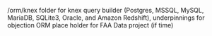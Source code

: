 /orm/knex
folder for knex query builder (Postgres, MSSQL, MySQL, MariaDB, SQLite3, Oracle, and Amazon Redshift), underpinnings for objection ORM
place holder for FAA Data project (if time)